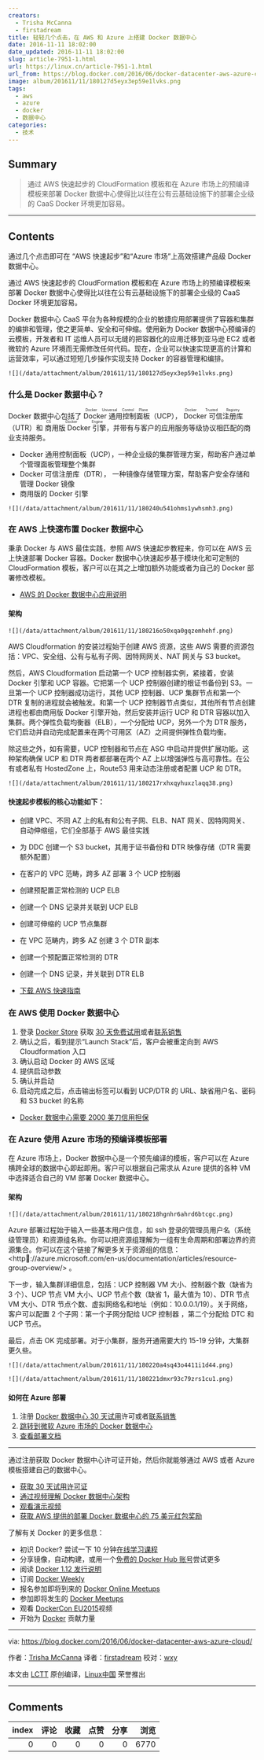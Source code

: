 ```yaml
---
creators:
  - Trisha McCanna
  - firstadream
title: 轻轻几个点击，在 AWS 和 Azure 上搭建 Docker 数据中心
date: 2016-11-11 18:02:00
date_updated: 2016-11-11 18:02:00
slug: article-7951-1.html
url: https://linux.cn/article-7951-1.html
url_from: https://blog.docker.com/2016/06/docker-datacenter-aws-azure-cloud/
image: album/201611/11/180127d5eyx3ep59e1lvks.png
tags:
  - aws
  - azure
  - docker
  - 数据中心
categories:
  - 技术
---
```


## Summary

> 通过 AWS 快速起步的 CloudFormation 模板和在 Azure 市场上的预编译模板来部署 Docker 数据中心使得比以往在公有云基础设施下的部署企业级的 CaaS Docker 环境更加容易。

***

<!-- more -->

## Contents

通过几个点击即可在 “AWS 快速起步”和“Azure 市场”上高效搭建产品级 Docker 数据中心。

通过 AWS 快速起步的 CloudFormation 模板和在 Azure 市场上的预编译模板来部署 Docker 数据中心使得比以往在公有云基础设施下的部署企业级的 CaaS Docker 环境更加容易。

Docker 数据中心 CaaS 平台为各种规模的企业的敏捷应用部署提供了容器和集群的编排和管理，使之更简单、安全和可伸缩。使用新为 Docker 数据中心预编译的云模板，开发者和 IT 运维人员可以无缝的把容器化的应用迁移到亚马逊 EC2 或者微软的 Azure 环境而无需修改任何代码。现在，企业可以快速实现更高的计算和运营效率，可以通过短短几步操作实现支持 Docker 的容器管理和编排。

`![](/data/attachment/album/201611/11/180127d5eyx3ep59e1lvks.png)`

### 什么是 Docker 数据中心？

Docker 数据中心包括了 <ruby> Docker 通用控制面板 <rp>  （ </rp> <rt>  Docker Universal Control Plane </rt> <rp>  ） </rp></ruby>（UCP），<ruby> Docker 可信注册库 <rp>  （ </rp> <rt>  Docker Trusted Registry </rt> <rp>  ） </rp></ruby>（UTR）和<ruby> 商用版 Docker 引擎 <rp>  （ </rp> <rt>  CS Docker Engine </rt> <rp>  ） </rp></ruby>，并带有与客户的应用服务等级协议相匹配的商业支持服务。

* Docker 通用控制面板（UCP），一种企业级的集群管理方案，帮助客户通过单个管理面板管理整个集群
* Docker 可信注册库（DTR）， 一种镜像存储管理方案，帮助客户安全存储和管理 Docker 镜像
* 商用版的 Docker 引擎

`![](/data/attachment/album/201611/11/180240u541ohms1ywhsmh3.png)`

### 在 AWS 上快速布置 Docker 数据中心

秉承 Docker 与 AWS 最佳实践，参照 AWS 快速起步教程来，你可以在 AWS 云上快速部署 Docker 容器。Docker 数据中心快速起步基于模块化和可定制的 CloudFormation 模板，客户可以在其之上增加额外功能或者为自己的 Docker 部署修改模板。

* [AWS 的 Docker 数据中心应用说明](https://youtu.be/aUx7ZdFSkXU)

#### 架构

`![](/data/attachment/album/201611/11/180216o50xqa0gqzemhehf.png)`

AWS Cloudformation 的安装过程始于创建 AWS 资源，这些 AWS 需要的资源包括：VPC、安全组、公有与私有子网、因特网网关、NAT 网关与 S3 bucket。

然后，AWS Cloudformation 启动第一个 UCP 控制器实例，紧接着，安装 Docker 引擎和 UCP 容器。它把第一个 UCP 控制器创建的根证书备份到 S3。一旦第一个 UCP 控制器成功运行，其他 UCP 控制器、UCP 集群节点和第一个 DTR 复制的进程就会被触发。和第一个 UCP 控制器节点类似，其他所有节点创建进程也都由商用版 Docker 引擎开始，然后安装并运行 UCP 和 DTR 容器以加入集群。两个弹性负载均衡器（ELB），一个分配给 UCP，另外一个为 DTR 服务，它们启动并自动完成配置来在两个可用区（AZ）之间提供弹性负载均衡。

除这些之外，如有需要，UCP 控制器和节点在 ASG 中启动并提供扩展功能。这种架构确保 UCP 和 DTR 两者都部署在两个 AZ 上以增强弹性与高可靠性。在公有或者私有 HostedZone 上，Route53 用来动态注册或者配置 UCP 和 DTR。

`![](/data/attachment/album/201611/11/180217rxhxqyhuxzlaqq38.png)`

#### 快速起步模板的核心功能如下：

* 创建 VPC、不同 AZ 上的私有和公有子网、ELB、NAT 网关、因特网网关、自动伸缩组，它们全部基于 AWS 最佳实践
* 为 DDC 创建一个 S3 bucket，其用于证书备份和 DTR 映像存储（DTR 需要额外配置）
* 在客户的 VPC 范畴，跨多 AZ 部署 3 个 UCP 控制器
* 创建预配置正常检测的 UCP ELB
* 创建一个 DNS 记录并关联到 UCP ELB
* 创建可伸缩的 UCP 节点集群
* 在 VPC 范畴内，跨多 AZ 创建 3 个 DTR 副本
* 创建一个预配置正常检测的 DTR
* 创建一个 DNS 记录，并关联到 DTR ELB

 

* [下载 AWS 快速指南](https://s3.amazonaws.com/quickstart-reference/docker/latest/doc/docker-datacenter-on-the-aws-cloud.pdf)

### 在 AWS 使用 Docker 数据中心

1. 登录 [Docker Store](https://store.docker.com/login?next=%2Fbundles%2Fdocker-datacenter%2Fpurchase?plan=free-trial) 获取 [30 天免费试用](https://store.docker.com/login?next=%2Fbundles%2Fdocker-datacenter%2Fpurchase?plan=free-trial)或者[联系销售](https://goto.docker.com/contact-us.html)
2. 确认之后，看到提示“Launch Stack”后，客户会被重定向到 AWS Cloudformation 入口
3. 确认启动 Docker 的 AWS 区域
4. 提供启动参数
5. 确认并启动
6. 启动完成之后，点击输出标签可以看到 UCP/DTR 的 URL、缺省用户名、密码和 S3 bucket 的名称

* [Docker 数据中心需要 2000 美刀信用担保](https://aws.amazon.com/mp/contactdocker/)

### 在 Azure 使用 Azure 市场的预编译模板部署

在 Azure 市场上，Docker 数据中心是一个预先编译的模板，客户可以在 Azure 横跨全球的数据中心即起即用。客户可以根据自己需求从 Azure 提供的各种 VM 中选择适合自己的 VM 部署 Docker 数据中心。

#### 架构

`![](/data/attachment/album/201611/11/180218hgnhr6ahrd6btcgc.png)`

Azure 部署过程始于输入一些基本用户信息，如 ssh 登录的管理员用户名（系统级管理员）和资源组名称。你可以把资源组理解为一组有生命周期和部署边界的资源集合。你可以在这个链接了解更多关于资源组的信息：<http://azure.microsoft.com/en-us/documentation/articles/resource-group-overview/> 。

下一步，输入集群详细信息，包括：UCP 控制器 VM 大小、控制器个数（缺省为 3 个）、UCP 节点 VM 大小、UCP 节点个数（缺省 1，最大值为 10）、DTR 节点 VM 大小、DTR 节点个数、虚拟网络名和地址（例如：10.0.0.1/19）。关于网络，客户可以配置 2 个子网：第一个子网分配给 UCP 控制器 ，第二个分配给 DTC 和 UCP 节点。

最后，点击 OK 完成部署。对于小集群，服务开通需要大约 15-19 分钟，大集群更久些。

`![](/data/attachment/album/201611/11/180220a4sq43o4411i1d44.png)`

`![](/data/attachment/album/201611/11/180221dmxr93c79zrs1cu1.png)`

#### 如何在 Azure 部署

1. 注册 [Docker 数据中心 30 天试用](https://store.docker.com/login?next=%2Fbundles%2Fdocker-datacenter%2Fpurchase?plan=free-trial)许可或者[联系销售](https://goto.docker.com/contact-us.html)
2. [跳转到微软 Azure 市场的 Docker 数据中心](https://azure.microsoft.com/en-us/marketplace/partners/docker/dockerdatacenterdocker-datacenter/)
3. [查看部署文档](https://success.docker.com/Datacenter/Apply/Docker_Datacenter_on_Azure)

---

通过注册获取 Docker 数据中心许可证开始，然后你就能够通过 AWS 或者 Azure 模板搭建自己的数据中心。

* [获取 30 天试用许可证](http://www.docker.com/trial)
* [通过视频理解 Docker 数据中心架构](https://www.youtube.com/playlist?list=PLkA60AVN3hh8tFH7xzI5Y-vP48wUiuXfH)
* [观看演示视频](https://www.youtube.com/playlist?list=PLkA60AVN3hh8a8JaIOA5Q757KiqEjPKWr)
* [获取 AWS 提供的部署 Docker 数据中心的 75 美元红包奖励](https://aws.amazon.com/quickstart/promo/)

了解有关 Docker 的更多信息：

* 初识 Docker? 尝试一下 10 分钟[在线学习课程](https://docs.docker.com/engine/understanding-docker/)
* 分享镜像，自动构建，或用一个[免费的 Docker Hub 账号](https://hub.docker.com/)尝试更多
* 阅读 [Docker 1.12 发行说明](https://docs.docker.com/release-notes/)
* 订阅 [Docker Weekly](https://www.docker.com/subscribe_newsletter/)
* 报名参加即将到来的 [Docker Online Meetups](http://www.meetup.com/Docker-Online-Meetup/)
* 参加即将发生的 [Docker Meetups](https://www.docker.com/community/meetup-groups)
* 观看 [DockerCon EU2015](https://www.youtube.com/playlist?list=PLkA60AVN3hh87OoVra6MHf2L4UR9xwJkv)视频
* 开始为 [Docker](https://docs.docker.com/contributing/contributing/) 贡献力量

---

via: <https://blog.docker.com/2016/06/docker-datacenter-aws-azure-cloud/>

作者：[Trisha McCanna](https://blog.docker.com/author/trisha/) 译者：[firstadream](https://github.com/firstadream) 校对：[wxy](https://github.com/wxy)

本文由 [LCTT](https://github.com/LCTT/TranslateProject) 原创编译，[Linux中国](https://linux.cn/) 荣誉推出

***

## Comments


|   index |   评论 |   收藏 |   点赞 |   分享 |   浏览 |
|--------:|-------:|-------:|-------:|-------:|-------:|
|       0 |      0 |      0 |      0 |      0 |   6770 |
